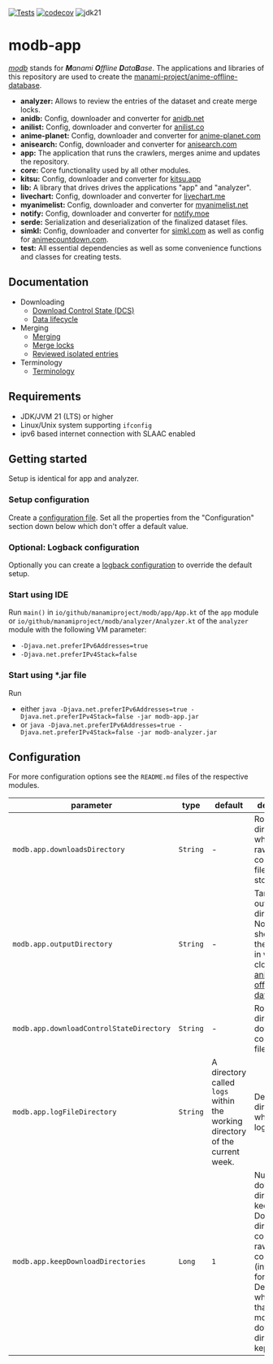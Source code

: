 [![Tests](https://github.com/manami-project/modb-app/actions/workflows/tests.yml/badge.svg)](https://github.com/manami-project/modb-app/actions/workflows/tests.yml) [![codecov](https://codecov.io/gh/manami-project/modb-app/graph/badge.svg?token=66LR8JA8KE)](https://codecov.io/gh/manami-project/modb-app) ![jdk21](https://img.shields.io/badge/jdk-21-informational)
# modb-app

_[modb](https://github.com/manami-project?tab=repositories&q=modb&type=source)_ stands for _**M**anami **O**ffline **D**ata**B**ase_. The applications and libraries of this repository are used to create the [manami-project/anime-offline-database](https://github.com/manami-project/anime-offline-database).

* **analyzer:** Allows to review the entries of the dataset and create merge locks.
* **anidb:** Config, downloader and converter for [anidb.net](https://anidb.net)
* **anilist:** Config, downloader and converter for [anilist.co](https://anilist.co)
* **anime-planet:** Config, downloader and converter for [anime-planet.com](https://anime-planet.com)
* **anisearch:** Config, downloader and converter for [anisearch.com](https://anisearch.com)
* **app:** The application that runs the crawlers, merges anime and updates the repository.
* **core:** Core functionality used by all other modules.
* **kitsu:** Config, downloader and converter for [kitsu.app](https://kitsu.app)
* **lib:** A library that drives drives the applications "app" and "analyzer".
* **livechart:** Config, downloader and converter for [livechart.me](https://livechart.me)
* **myanimelist:** Config, downloader and converter for [myanimelist.net](https://myanimelist.net)
* **notify:** Config, downloader and converter for [notify.moe](https://notify.moe)
* **serde:** Serialization and deserialization of the finalized dataset files.
* **simkl:** Config, downloader and converter for [simkl.com](https://simkl.com/anime/) as well as config for [animecountdown.com](https://animecountdown.com).
* **test:** All essential dependencies as well as some convenience functions and classes for creating tests.

## Documentation

* Downloading
  * [Download Control State (DCS)](docs/dcs.md)
  * [Data lifecycle](docs/data-lifecycle.md)
* Merging
  * [Merging](docs/merging.md)
  * [Merge locks](docs/merge-locks.md) 
  * [Reviewed isolated entries](docs/reviewed-isolated-entries.md)
* Terminology
  * [Terminology](docs/terminology.md)

## Requirements

* JDK/JVM 21 (LTS) or higher
* Linux/Unix system supporting `ifconfig`
* ipv6 based internet connection with SLAAC enabled

## Getting started

Setup is identical for app and analyzer.

### Setup configuration

Create a [configuration file](core/README.md#configuration-management).
Set all the properties from the "Configuration" section down below which don't offer a default value.

### Optional: Logback configuration

Optionally you can create a [logback configuration](https://logback.qos.ch/manual/configuration.html) to override the default setup.

### Start using IDE

Run `main()` in `io/github/manamiproject/modb/app/App.kt` of the `app` module or `io/github/manamiproject/modb/analyzer/Analyzer.kt` of the `analyzer` module with the following VM parameter:
* `-Djava.net.preferIPv6Addresses=true`
* `-Djava.net.preferIPv4Stack=false`

### Start using *.jar file

Run
* either `java -Djava.net.preferIPv6Addresses=true -Djava.net.preferIPv4Stack=false -jar modb-app.jar`
* or `java -Djava.net.preferIPv6Addresses=true -Djava.net.preferIPv4Stack=false -jar modb-analyzer.jar`

## Configuration

For more configuration options see the `README.md` files of the respective modules.

| parameter                                | type     | default                                                                     | description                                                                                                                                                                                               |
|------------------------------------------|----------|-----------------------------------------------------------------------------|-----------------------------------------------------------------------------------------------------------------------------------------------------------------------------------------------------------|
| `modb.app.downloadsDirectory`            | `String` | -                                                                           | Root directory in which the raw files and converted files are stored.                                                                                                                                     |
| `modb.app.outputDirectory`               | `String` | -                                                                           | Target output directory. Normally this should be the directory in which you cloned the [anime-offline-database](https://github.com/manami-project/anime-offline-database)                                 |
| `modb.app.downloadControlStateDirectory` | `String` | -                                                                           | Root directory of download control state files.                                                                                                                                                           |
| `modb.app.logFileDirectory`              | `String` | A directory called `logs` within the working directory of the current week. | Defines the directory in which the logs saved.                                                                                                                                                            |
| `modb.app.keepDownloadDirectories`       | `Long`   | `1`                                                                         | Number of download directories to keep. Download directories contain both raw data and conv files (intermediate format). Default is `1` which means that only the most recent download directory is kept. |